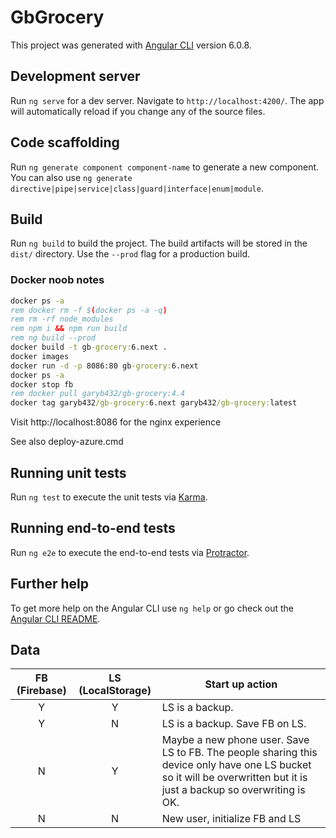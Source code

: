 # GbGrocery

This project was generated with [Angular CLI](https://github.com/angular/angular-cli) version 6.0.8.

## Development server

Run `ng serve` for a dev server. Navigate to `http://localhost:4200/`. The app will automatically reload if you change any of the source files.

## Code scaffolding

Run `ng generate component component-name` to generate a new component. You can also use `ng generate directive|pipe|service|class|guard|interface|enum|module`.

## Build

Run `ng build` to build the project. The build artifacts will be stored in the `dist/` directory. Use the `--prod` flag for a production build.

### Docker noob notes

```cmd
docker ps -a
rem docker rm -f $(docker ps -a -q)
rem rm -rf node_modules
rem npm i && npm run build
rem ng build --prod
docker build -t gb-grocery:6.next .
docker images
docker run -d -p 8086:80 gb-grocery:6.next
docker ps -a
docker stop fb
rem docker pull garyb432/gb-grocery:4.4
docker tag garyb432/gb-grocery:6.next garyb432/gb-grocery:latest
```

Visit http://localhost:8086 for the nginx experience

See also deploy-azure.cmd

## Running unit tests

Run `ng test` to execute the unit tests via [Karma](https://karma-runner.github.io).

## Running end-to-end tests

Run `ng e2e` to execute the end-to-end tests via [Protractor](http://www.protractortest.org/).

## Further help

To get more help on the Angular CLI use `ng help` or go check out the [Angular CLI README](https://github.com/angular/angular-cli/blob/master/README.md).

## Data

| FB (Firebase) | LS (LocalStorage) | Start up action |
|:--:|:--:|---------------------------------------------|
| Y | Y | LS is a backup. |
| Y | N | LS is a backup. Save FB on LS. |
| N | Y | Maybe a new phone user. Save LS to FB. The people sharing this device only have one LS bucket so it will be overwritten but it is just a backup so overwriting is OK. |
| N | N | New user, initialize FB and LS |
